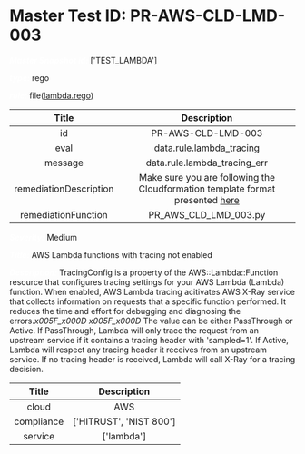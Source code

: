 



# Master Test ID: PR-AWS-CLD-LMD-003


***<font color="white">Master Snapshot Id:</font>*** ['TEST_LAMBDA']

***<font color="white">type:</font>*** rego

***<font color="white">rule:</font>*** file([lambda.rego])  
  
  
  
  

|Title|Description|
| :---: | :---: |
|id|PR-AWS-CLD-LMD-003|
|eval|data.rule.lambda_tracing|
|message|data.rule.lambda_tracing_err|
|remediationDescription|Make sure you are following the Cloudformation template format presented <a href='https://docs.aws.amazon.com/AWSCloudFormation/latest/UserGuide/aws-resource-lambda-function.html' target='_blank'>here</a>|
|remediationFunction|PR_AWS_CLD_LMD_003.py|


***<font color="white">Severity:</font>*** Medium

***<font color="white">Title:</font>*** AWS Lambda functions with tracing not enabled

***<font color="white">Description:</font>*** TracingConfig is a property of the AWS::Lambda::Function resource that configures tracing settings for your AWS Lambda (Lambda) function. When enabled, AWS Lambda tracing acitivates AWS X-Ray service that collects information on requests that a specific function performed. It reduces the time and effort for debugging and diagnosing the errors._x005F_x000D_ _x005F_x000D_ The value can be either PassThrough or Active. If PassThrough, Lambda will only trace the request from an upstream service if it contains a tracing header with 'sampled=1'. If Active, Lambda will respect any tracing header it receives from an upstream service. If no tracing header is received, Lambda will call X-Ray for a tracing decision.  
  
  

|Title|Description|
| :---: | :---: |
|cloud|AWS|
|compliance|['HITRUST', 'NIST 800']|
|service|['lambda']|



[lambda.rego]: https://github.com/prancer-io/prancer-compliance-test/tree/master/aws/cloud/lambda.rego
